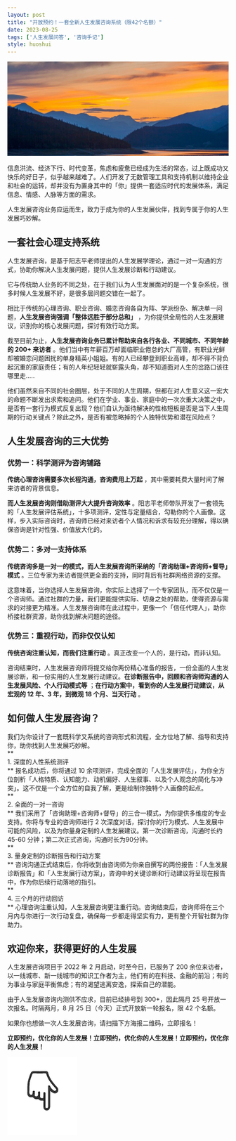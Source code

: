 ```yaml
---
layout: post
title: "开放预约！一套全新人生发展咨询系统（限42个名额）"
date: 2023-08-25
tags: ['人生发展问答', '咨询手记']
style: huoshui
---
```


![](/assets/post_images/2023-08-25-17319184594440.19292149476656628.jpeg)

信息洪流、经济下行、时代变革，焦虑和疲惫已经成为生活的常态，过上既成功又快乐的好日子，似乎越来越难了。人们开发了无数管理工具和支持机制以维持企业和社会的运转，却并没有为置身其中的「你」提供一套适应时代的发展体系，满足信息、情感、人脉等方面的需求。  
  
人生发展咨询业务应运而生，致力于成为你的人生发展伙伴，找到专属于你的人生发展巧妙解。

## 一套社会心理支持系统

人生发展咨询，是基于阳志平老师提出的人生发展学理论，通过一对一沟通的方式，协助你解决人生发展问题，提供人生发展诊断和行动建议。  
  
它与传统助人业务的不同之处，在于我们认为人生发展面对的是一个复杂系统，很多时候人生发展不好，是很多层问题交错在一起了。  
  
相比于传统的心理咨询、职业咨询、婚恋咨询各自为阵、学派纷杂、解决单一问题，**人生发展咨询强调「整体远胜于部分总和」**
，为你提供全局性的人生发展建议，识别你的核心发展问题，探讨有效行动方案。  
  
截至目前为止，**人生发展咨询业务已累计帮助来自各行各业、不同城市、不同年龄的 200+ 来访者**
。他们当中有年薪百万却面临职业倦怠的大厂高管，有职业光鲜却被婚恋问题困扰的单身精英小姐姐。有的人已经攀登到职业高峰，却不得不背负起沉重的家庭责任；有的人年纪轻轻就崭露头角，却不知道面对人生的岔路口该往哪里走.....  
  
他们虽然来自不同的社会圈层，处于不同的人生周期，但都在对人生意义这一宏大的命题不断发出求索和追问。他们在学业、事业、家庭中的一次次重大决策之中，是否有一套行为模式反复出现？他们自认为亟待解决的性格短板是否是当下人生周期的行动关键点？除此之外，是否有被忽略掉的个人独特优势和潜在风险点？

## 人生发展咨询的三大优势

### 优势一：科学测评为咨询铺路

**传统心理咨询需要多次长程沟通，咨询费用上万起** ，其中需要耗费大量时间了解来访者的背景信息。  
  
**而人生发展咨询则借助测评大大提升咨询效率**
。阳志平老师带队开发了一套领先的「人生发展评估系统」，十多项测评，定性与定量结合，勾勒你的个人画像。这样，步入实际咨询时，咨询师已经对来访者个人情况和诉求有较充分理解，得以确保咨询是针对性强、价值放大化的。

### 优势二：多对一支持体系

**传统咨询多是一对一的模式，而人生发展咨询所采纳的「咨询助理+咨询师+督导」模式** 。三位专家为来访者提供更全面的支持，同时背后有社群网络资源的支撑。  
  
这意味着，当你选择人生发展咨询，你实际上选择了一个专家团队，而不仅仅是一个咨询师。通过社群的力量，我们更能提供实际、切身之处的帮助，使得资源与需求的对接更为精准。人生发展咨询师在此过程中，更像一个「信任代理人」，助你桥接社群资源，助你找到解决问题的途径。

###

### 优势三：重视行动，而非仅仅认知

**传统咨询注重认知，而我们注重行动** 。真正改变一个人的，是行动，而非认知。  
  
咨询结束时，人生发展咨询师将提交给你两份精心准备的报告，一份全面的人生发展诊断，和一份实用的人生发展行动建议。**在诊断报告中，回顾和咨询师沟通的人生发展风险、个人行动模式等**
；**在行动方案中，看到你的人生发展行动建议，从宏观的 12 年、3 年，到微观 18 个月、当天行动** 。

## 如何做人生发展咨询？

我们为你设计了一套既科学又系统的咨询形式和流程，全方位地了解、指导和支持你，助你找到人生发展巧妙解。  
**  
1\. 深度的人性系统测评  
** 报名成功后，你将通过 10
余项测评，完成全面的「人生发展评估」，为你全方位剖析「人格特质、认知能力、动机偏好、人生叙事、以及个人观念的简化与冲突」。这不仅是一个全方位的自我了解，更是绘制你独特个人画像的起点。  
**  
2\. 全面的一对一咨询  
** 我们采用了「咨询助理+咨询师+督导」的三合一模式，为你提供多维度的专业支持。你将与专业的咨询师进行 2
次深度对话，探讨你的行为模式、人生发展中可能的风险，以及为你量身定制的人生发展建议。第一次诊断咨询，沟通时长约 45-60
分钟；第二次正式咨询，沟通时长为90分钟。  
**  
3\. 量身定制的诊断报告和行动方案  
**
咨询沟通正式结束后，你将收到由咨询师为你亲自撰写的两份报告：「人生发展诊断报告」和「人生发展行动方案」，咨询中的关键诊断和行动建议将呈现在报告中，作为你后续行动落地的指引。  
**  
4\. 三个月的行动回访  
** 心理咨询注重认知，人生发展咨询更注重行动。咨询结束后，咨询师将在三个月内与你进行一次行动复盘，确保每一步都走得坚实有力，更有整个开智社群为你助力。

## 欢迎你来，获得更好的人生发展

人生发展咨询项目于 2022 年 2 月启动，时至今日，已服务了 200
余位来访者，以一线城市、新一线城市的知识工作者为主，他们有的在科技、金融的前沿；有的为事业与家庭平衡焦虑；有的渴望逃离安逸，探索自己的潜能。  
  
由于人生发展咨询内测供不应求，目前已经排号到 300+，因此隔月 25 号开放一次报名。时隔两月，8 月 25 日（今天）正式开放新一轮报名，限 42
个名额。  
  
如果你也想做一次人生发展咨询，请扫描下方海报二维码，立即报名！

**立即预约，优化你的人生发展！立即预约，优化你的人生发展！立即预约，优化你的人生发展！**

![](/assets/post_images/2023-08-25-17319184594100.005602623987952082.gif)